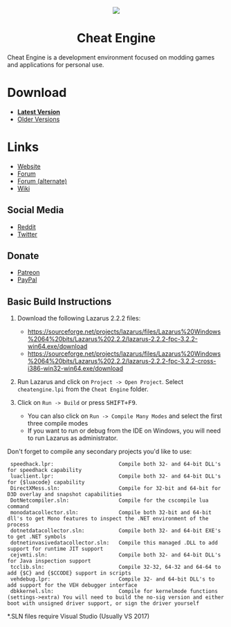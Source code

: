 <p align="center">
    <a href="https://github.com/cheat-engine/cheat-engine/raw/master/Cheat%20Engine/images">
        <img src="https://github.com/cheat-engine/cheat-engine/raw/master/Cheat%20Engine/images/celogo.png" />
    </a>
</p>

<h1 align="center">Cheat Engine</h1>

Cheat Engine is a development environment focused on modding games and applications for personal use.


# Download

  * **[Latest Version](https://github.com/cheat-engine/cheat-engine/releases/latest)**
  * [Older Versions](https://github.com/cheat-engine/cheat-engine/releases)

# Links

  * [Website](https://www.cheatengine.org)
  * [Forum](https://forum.cheatengine.org)
  * [Forum (alternate)](https://fearlessrevolution.com/index.php)
  * [Wiki](https://wiki.cheatengine.org/index.php?title=Main_Page)

## Social Media

  * [Reddit](https://reddit.com/r/cheatengine)
  * [Twitter](https://twitter.com/_cheatengine)

## Donate

  * [Patreon](https://www.patreon.com/cheatengine)
  * [PayPal](https://www.paypal.com/xclick/business=dark_byte%40hotmail.com&no_note=1&tax=0&lc=US)

## Basic Build Instructions

  1. Download the following Lazarus 2.2.2 files: <br> 
     * https://sourceforge.net/projects/lazarus/files/Lazarus%20Windows%2064%20bits/Lazarus%202.2.2/lazarus-2.2.2-fpc-3.2.2-win64.exe/download
     * https://sourceforge.net/projects/lazarus/files/Lazarus%20Windows%2064%20bits/Lazarus%202.2.2/lazarus-2.2.2-fpc-3.2.2-cross-i386-win32-win64.exe/download
  
  2. Run Lazarus and click on `Project -> Open Project`. Select `cheatengine.lpi` from the `Cheat Engine` folder.
  3. Click on `Run -> Build` or press <kbd>SHIFT+F9</kbd>.
      * You can also click on `Run -> Compile Many Modes` and select the first three compile modes
      * If you want to run or debug from the IDE on Windows, you will need to run Lazarus as administrator.
         
  Don't forget to compile any secondary projects you'd like to use:
  
     speedhack.lpr:                     Compile both 32- and 64-bit DLL's for speedhack capability
     luaclient.lpr:                     Compile both 32- and 64-bit DLL's for {$luacode} capability
     DirectXMess.sln:                   Compile for 32-bit and 64-bit for D3D overlay and snapshot capabilities
     DotNetcompiler.sln:                Compile for the cscompile lua command
     monodatacollector.sln:             Compile both 32-bit and 64-bit dll's to get Mono features to inspect the .NET environment of the process    
     dotnetdatacollector.sln:           Compile both 32- and 64-bit EXE's to get .NET symbols
     dotnetinvasivedatacollector.sln:   Compile this managed .DLL to add support for runtime JIT support
     cejvmti.sln:                       Compile both 32- and 64-bit DLL's for Java inspection support
     tcclib.sln:                        Compile 32-32, 64-32 and 64-64 to add {$C} and {$CCODE} support in scripts
     vehdebug.lpr:                      Compile 32- and 64-bit DLL's to add support for the VEH debugger interface
     dbkkernel.sln:                     Compile for kernelmode functions (settings->extra) You will need to build the no-sig version and either boot with unsigned driver support, or sign the driver yourself    
    
*.SLN files require Visual Studio (Usually VS 2017)
